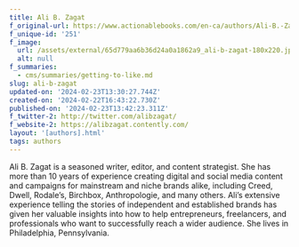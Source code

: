 ```yaml
---
title: Ali B. Zagat
f_original-url: https://www.actionablebooks.com/en-ca/authors/Ali-B.-Zagat/
f_unique-id: '251'
f_image:
  url: /assets/external/65d779aa6b36d24a0a1862a9_ali-b-zagat-180x220.jpeg
  alt: null
f_summaries:
  - cms/summaries/getting-to-like.md
slug: ali-b-zagat
updated-on: '2024-02-23T13:30:27.744Z'
created-on: '2024-02-22T16:43:22.730Z'
published-on: '2024-02-23T13:42:23.311Z'
f_twitter-2: http://twitter.com/alibzagat/
f_website-2: https://alibzagat.contently.com/
layout: '[authors].html'
tags: authors
---
```


Ali B. Zagat is a seasoned writer, editor, and content strategist. She has more than 10 years of experience creating digital and social media content and campaigns for mainstream and niche brands alike, including Creed, Dwell, Rodale’s, Birchbox, Anthropologie, and many others. Ali’s extensive experience telling the stories of independent and established brands has given her valuable insights into how to help entrepreneurs, freelancers, and professionals who want to successfully reach a wider audience. She lives in Philadelphia, Pennsylvania.
